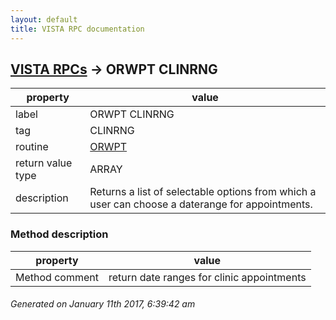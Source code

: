 ```yaml
---
layout: default
title: VISTA RPC documentation
---
```




## [VISTA RPCs](TableOfContent.md) &#8594; ORWPT CLINRNG 

 property | value 
--- | --- 
 label | ORWPT CLINRNG
 tag | CLINRNG
 routine | [ORWPT](http://code.osehra.org/dox/Routine_ORWPT_source.html)
 return value type | ARRAY
 description | Returns a list of selectable options from which a user can choose a daterange for appointments.


### Method description

 property | value 
--- | --- 
 Method comment | return date ranges for clinic appointments




 ###### Generated on January 11th 2017, 6:39:42 am